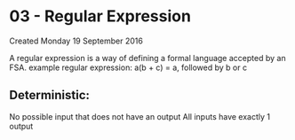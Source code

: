 # 03 - Regular Expression
Created Monday 19 September 2016

A regular expression is a way of defining a formal language accepted by an FSA.
example regular expression: a(b + c) = a, followed by b or c


Deterministic:
--------------
No possible input that does not have an output
All inputs have exactly 1 output


